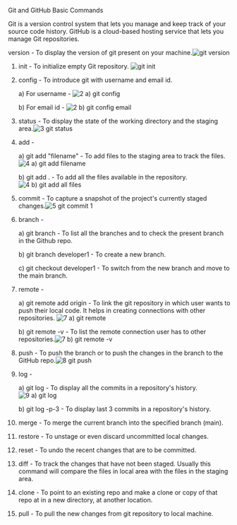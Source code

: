  Git and GitHub Basic Commands
 
Git is a version control system that lets you manage and keep track of your source code history. GitHub is a cloud-based hosting service that lets you manage Git repositories.

version - To display the version of git present on your machine.![git version](https://user-images.githubusercontent.com/92079088/196049493-91bab9ff-4e32-4d8c-99db-56285a0c3270.png)

 1. init - To initialize empty Git repository.
 ![git init](https://user-images.githubusercontent.com/92079088/195949034-36ee4509-427f-4360-89e6-7c31091ee34a.png)

 2. config - To introduce git with username and email id.

     a)  For username - ![2  a) git config](https://user-images.githubusercontent.com/92079088/196049257-e2e7638c-1caf-4ecb-a90b-529c188aa174.png)

     b) For email id - 
     ![2  b) git config email](https://user-images.githubusercontent.com/92079088/196049264-5d967b26-45d8-4720-a6a7-b3ea58dfa9c2.png)

    

 3. status - To display the state of the working directory and the staging area.![3  git status](https://user-images.githubusercontent.com/92079088/196049163-b9d266d5-04d2-4105-b0cc-97e634feb1d0.png)


 4. add - 

    a) git add "filename" - To add files to the staging area to track the files.![4  a) git add filename](https://user-images.githubusercontent.com/92079088/196049182-456100ca-1c14-4f4b-99eb-d7407f4dd7ad.png)


    b) git add . - To add all the files available in the repository.![4  b) git add all files](https://user-images.githubusercontent.com/92079088/196049192-66643507-b7e4-4d44-96df-4098e96a13eb.png)

    

 5. commit - To capture a snapshot of the project's currently staged changes.![5  git commit 1](https://user-images.githubusercontent.com/92079088/196049535-65a64874-0a71-4479-b1c8-7374d7100bc0.png)


 6. branch - 

    a) git branch - To list all the branches and to check the present branch in the Github repo.

    b) git branch developer1 - To create a new branch.

    c) git checkout developer1  - To switch from the new branch and move to the main branch.

 7. remote - 

    a) git remote add origin - To link the git repository in which user wants to push their local code. It helps in creating connections with other repositories.
    ![7  a) git remote](https://user-images.githubusercontent.com/92079088/196049554-5bbccd99-7813-4fd5-8305-5d0fe5e0c7ea.png)


    b) git remote -v - To list the remote connection user has to other repositories.![7  b) git remote -v](https://user-images.githubusercontent.com/92079088/196049589-d5ab8f2b-1cab-4a34-a16f-17fbdcee9073.png)


 8. push - To push the branch or to push the changes in the branch to the GitHub repo.![8  git push](https://user-images.githubusercontent.com/92079088/196049598-d46615b4-800a-4bb8-8bbe-a85557320b7f.png)


 9. log - 
 
    a) git log - To display all the commits in a repository's history.![9  a) git log](https://user-images.githubusercontent.com/92079088/196049618-a674923c-9716-4526-b4a3-6038378b818a.png)


    b) git log -p-3 - To display last 3 commits in a repository's history. 

 10. merge - To merge the current branch into the specified branch (main).

 11. restore - To unstage or even discard uncommitted local changes.

 12. reset - To undo the recent changes that are to be committed.

 13. diff - To track the changes that have not been staged. Usually this 
command will compare the files in local area with the files in the staging area.

 14. clone - To point to an existing repo and make a clone or copy of that repo at in a new directory, at another location. 

 15. pull - To pull the new changes from git repository to local machine.


